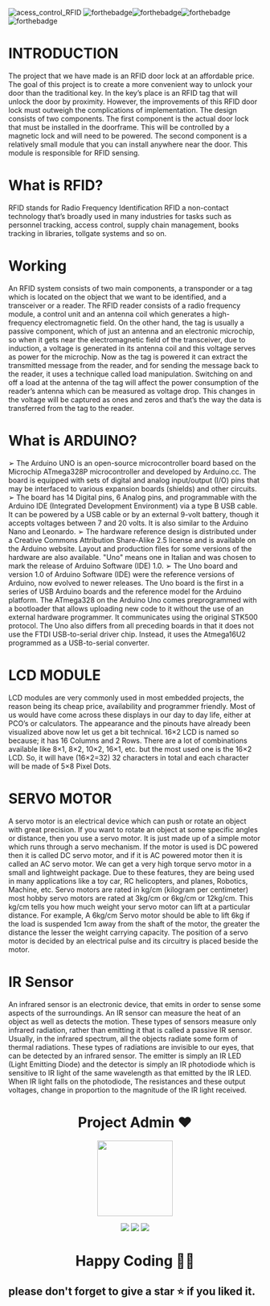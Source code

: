 ![acess_control_RFID](https://socialify.git.ci/honeybhardwaj/acess_control_RFID/image?description=1&forks=1&issues=1&language=1&owner=1&stargazers=1&theme=Light)
![forthebadge](https://forthebadge.com/images/badges/built-with-love.svg)![forthebadge](https://forthebadge.com/images/badges/built-with-swag.svg)![forthebadge](https://forthebadge.com/images/badges/made-with-c-plus-plus.svg)![forthebadge](https://forthebadge.com/images/badges/open-source.svg)
# INTRODUCTION
The project that we have made is an RFID door lock at an affordable price. The goal of this project is to create a more convenient way to unlock your door than the traditional key. In the key’s place is an RFID tag that will unlock the door by proximity. However, the improvements of this RFID door lock must outweigh the complications of implementation.
The design consists of two components. The first component is the actual door lock that must be installed in the doorframe. This will be controlled by a magnetic lock and will need to be powered. The second component is a relatively small module that you can install anywhere near the door. This module is responsible for RFID sensing.

# What is RFID?
RFID stands for Radio Frequency Identification
RFID a non-contact technology that’s broadly used in many industries for tasks such as personnel tracking, access control, supply chain management, books tracking in libraries, tollgate systems and so on.
# Working
An RFID system consists of two main components, a transponder or a tag which is located on the object that we want to be identified, and a transceiver or a reader.
The RFID reader consists of a radio frequency module, a control unit and an antenna coil which generates a high-frequency electromagnetic field. On the other hand, the tag is usually a passive component, which of just an antenna and an electronic microchip, so when it gets near the electromagnetic field of the transceiver, due to induction, a voltage is generated in its antenna coil and this voltage serves as power for the microchip. Now as the tag is powered it can extract the transmitted message from the reader, and for sending the message back to the reader, it uses a technique called load manipulation. Switching on and off a load at the antenna of the tag will affect the power consumption of the reader’s antenna which can be measured as voltage drop. This changes in the voltage will be captured as ones and zeros and that’s the way the data is transferred from the tag to the reader.

# What is ARDUINO?
➢ The Arduino UNO is an open-source microcontroller board based on the Microchip ATmega328P microcontroller and developed by Arduino.cc. The board is equipped with sets of digital and analog input/output (I/O) pins that may be interfaced to various expansion boards (shields) and other circuits.
➢ The board has 14 Digital pins, 6 Analog pins, and programmable with the Arduino IDE (Integrated Development Environment) via a type B USB cable. It can be powered by a USB cable or by an external 9-volt battery, though it accepts voltages between 7 and 20 volts. It is also similar to the Arduino Nano and Leonardo.
➢ The hardware reference design is distributed under a Creative Commons Attribution Share-Alike 2.5 license and is available on the Arduino website. Layout and production files for some versions of the hardware are also available. "Uno" means one in Italian and was chosen to mark the release of Arduino Software (IDE) 1.0.
➢ The Uno board and version 1.0 of Arduino Software (IDE) were the reference versions of Arduino, now evolved to newer releases. The Uno board is the first in a series of USB Arduino boards and the reference model for the Arduino platform. The ATmega328 on the Arduino Uno comes preprogrammed with a bootloader that allows uploading new code to it without the use of an external hardware programmer. It communicates using the original STK500 protocol. The Uno also differs from all preceding boards in that it does not use the FTDI USB-to-serial driver chip. Instead, it uses the Atmega16U2 programmed as a USB-to-serial converter.

# LCD MODULE
LCD modules are very commonly used in most embedded projects, the reason being its cheap price, availability and programmer friendly. Most of us would have come across these displays in our day to day life, either at PCO’s or calculators. The appearance and the pinouts have already been visualized above now let us get a bit technical. 16×2 LCD is named so because; it has 16 Columns and 2 Rows. There are a lot of combinations available like 8×1, 8×2, 10×2, 16×1, etc. but the most used one is the 16×2 LCD. So, it will have (16×2=32) 32 characters in total and each character will be made of 5×8 Pixel Dots.

# SERVO MOTOR
A servo motor is an electrical device which can push or rotate an object with great precision. If you want to rotate an object at some specific angles or distance, then you use a servo motor. It is just made up of a simple motor which runs through a servo mechanism. If the motor is used is DC powered then it is called DC servo motor, and if it is AC powered motor then it is called an AC servo motor. We can get a very high torque servo motor in a small and lightweight package. Due to these features, they are being used in many applications like a toy car, RC helicopters, and planes, Robotics, Machine, etc.
Servo motors are rated in kg/cm (kilogram per centimeter) most hobby servo motors are rated at 3kg/cm or 6kg/cm or 12kg/cm. This kg/cm tells you how much weight your servo motor can lift at a particular distance. For example, A 6kg/cm Servo motor should be able to lift 6kg if the load is suspended 1cm away from the shaft of the motor, the greater the distance the lesser the weight carrying capacity.
The position of a servo motor is decided by an electrical pulse and its circuitry is placed beside the motor.

# IR Sensor
An infrared sensor is an electronic device, that emits in order to sense some aspects of the surroundings. An IR sensor can measure the heat of an object as well as detects the motion. These types of sensors measure only infrared radiation, rather than emitting it that is called a passive IR sensor. Usually, in the infrared spectrum, all the objects radiate some form of thermal radiations. These types of radiations are invisible to our eyes, that can be detected by an infrared sensor. The emitter is simply an IR LED (Light Emitting Diode) and the detector is simply an IR photodiode which is sensitive to IR light of the same wavelength as that emitted by the IR LED.
When IR light falls on the photodiode, The resistances and these output voltages, change in proportion to the magnitude of the IR light received.
<h1 align=center> Project Admin ❤️ </h1>
<p align="center">
  <a href="https://github.com/honeybhardwaj"><img src="https://user-images.githubusercontent.com/51120790/112728813-11dfcc80-8f4f-11eb-8398-5864bd390546.png" width=150px height=150px /></a> 
    
<p align="center">
  <img src="https://img.shields.io/badge/honeybhardwaj%20-%230077B5.svg?&style=for-the-badge&logo=linkedin&logoColor=white"/>  <img src="https://img.shields.io/badge/honeybhardwaj%20-%231DA1F2.svg?&style=for-the-badge&logo=github&logoColor=black"/> <img src="https://img.shields.io/badge/honney_bhardwaj%20-%23E4405F.svg?&style=for-the-badge&logo=Instagram&logoColor=white"/>                                                                                      

<h1 align=center>Happy Coding 👨‍💻 </h1>

## please don't forget to give a star ⭐ if you liked it.


